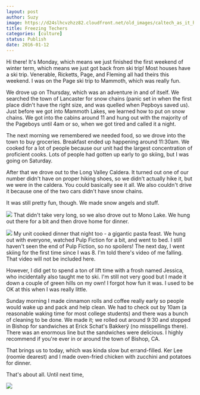 ```yaml
---
layout: post
author: Suzy
image: https://d24slhcvzhzz82.cloudfront.net/old_images/caltech_as_it_happens/6a0105349b8251970b01b7c8061f46970b.jpg
title: Freezing Techers 
categories: [culture]
status: Publish
date: 2016-01-12
---
```


Hi there!
It's Monday, which means we just finished the first weekend of winter term, which means we just got back from ski trip!
Most houses have a ski trip. Venerable, Ricketts, Page, and Fleming all had theirs this weekend. I was on the Page ski trip to Mammoth, which was really fun.

We drove up on Thursday, which was an adventure in and of itself. We searched the town of Lancaster for snow chains (panic set in when the first place didn't have the right size, and was quelled when Pepboys saved us). Just before we got into Mammoth Lakes, we learned how to put on snow chains. We got into the cabins around 11 and hung out with the majority of the Pageboys until 4am or so, when we got tired and called it a night.

The next morning we remembered we needed food, so we drove into the town to buy groceries. Breakfast ended up happening around 11:30am. We cooked for a lot of people because our unit had the largest concentration of proficient cooks. Lots of people had gotten up early to go skiing, but I was going on Saturday.

After that we drove out to the Long Valley Caldera. It turned out one of our number didn't have on proper hiking shoes, so we didn't actually hike it, but we were in the caldera. You could basically see it all. We also couldn't drive it because one of the two cars didn't have snow chains.

It was still pretty fun, though. We made snow angels and stuff.


![](https://d24slhcvzhzz82.cloudfront.net/old_images/caltech_as_it_happens/6a0105349b8251970b01bb08aac057970d.jpg)
That didn't take very long, so we also drove out to Mono Lake. We hung out there for a bit and then drove home for dinner.


![](https://d24slhcvzhzz82.cloudfront.net/old_images/caltech_as_it_happens/6a0105349b8251970b01bb08aac06f970d.jpg)
My unit cooked dinner that night too - a gigantic pasta feast. We hung out with everyone, watched Pulp Fiction for a bit, and went to bed. I still haven't seen the end of Pulp Fiction, so no spoilers!
The next day, I went skiing for the first time since I was 8. I'm told there's video of me falling. That video will not be included here.

However, I did get to spend a ton of lift time with a frosh named Jessica, who incidentally also taught me to ski. I'm still not very good but I made it down a couple of green hills on my own! I forgot how fun it was. I used to be OK at this when I was really little.

Sunday morning I made cinnamon rolls and coffee really early so people would wake up and pack and help clean. We had to check out by 10am (a reasonable waking time for most college students) and there was a bunch of cleaning to be done. We made it; we rolled out around 9:30 and stopped in Bishop for sandwiches at Erick Schat's Bakkerÿ (no misspellings there). There was an enormous line but the sandwiches were delicious. I highly recommend if you're ever in or around the town of Bishop, CA.

That brings us to today, which was kinda slow but errand-filled. Ker Lee (roomie dearest) and I made oven-fried chicken with zucchini and potatoes for dinner.

That's about all. Until next time,


![](https://d24slhcvzhzz82.cloudfront.net/old_images/caltech_as_it_happens/6a0105349b8251970b01bb08aac09b970d.jpg)
